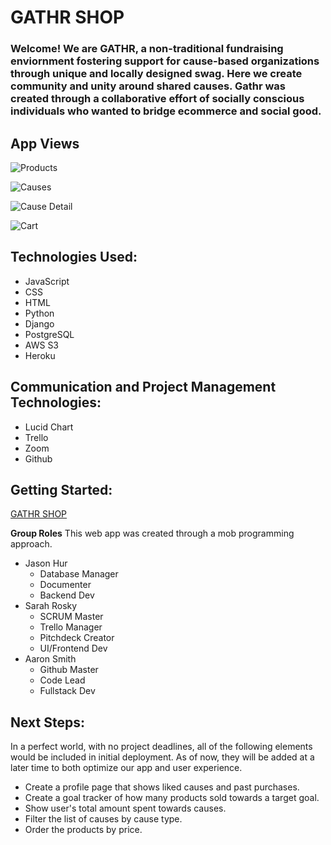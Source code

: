 
# GATHR SHOP
### Welcome! We are GATHR, a non-traditional fundraising enviornment fostering support for cause-based organizations through unique and locally designed swag. Here we create community and unity around shared causes. Gathr was created through a collaborative effort of socially conscious individuals who wanted to bridge ecommerce and social good. 


## App Views 

![Products](https://i.imgur.com/jS7YDoJ.png?1)

![Causes](https://i.imgur.com/SqkRJl1.png?1)

![Cause Detail](https://i.imgur.com/E48FTdJ.png?1)

![Cart](https://i.imgur.com/vRUtIET.png?1)




## Technologies Used:
- JavaScript
- CSS
- HTML
- Python
- Django
- PostgreSQL
- AWS S3
- Heroku

## Communication and Project Management Technologies:
- Lucid Chart
- Trello
- Zoom
- Github



## Getting Started:
[GATHR SHOP](https://gathrshop.herokuapp.com/)



**Group Roles**
This web app was created through a mob programming approach.

- Jason Hur
    - Database Manager
    - Documenter
    - Backend Dev
- Sarah Rosky 
    - SCRUM Master
    - Trello Manager
    - Pitchdeck Creator
    - UI/Frontend Dev
- Aaron Smith 
    - Github Master
    - Code Lead
    - Fullstack Dev


## Next Steps:
In a perfect world, with no project deadlines, all of the following elements would be included in initial deployment. As of now, they will be added at a later time to both optimize our app and user experience.
- Create a profile page that shows liked causes and past purchases.
- Create a goal tracker of how many products sold towards a target goal.
- Show user's total amount spent towards causes.
- Filter the list of causes by cause type.
- Order the products by price.
